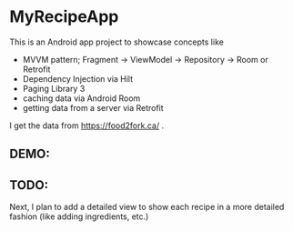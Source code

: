 # MyRecipeApp

This is an Android app project to showcase concepts like
- MVVM pattern; Fragment -> ViewModel -> Repository -> Room or Retrofit
- Dependency Injection via Hilt 
- Paging Library 3 
- caching data via Android Room
- getting data from a server via Retrofit

I get the data from https://food2fork.ca/ . 

## DEMO:


## TODO: 
Next, I plan to add a detailed view to show each recipe in a more detailed fashion (like adding ingredients, etc.)
